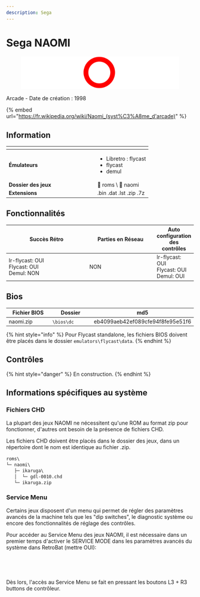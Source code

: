 ```yaml
---
description: Sega
---
```


# Sega NAOMI

<div align="left">

<figure><picture><source srcset="https://raw.githubusercontent.com/fabricecaruso/es-theme-carbon/91d85c7849cc550b0cac4e75cb8e0923d3b61b5e/art/logos/naomi-w.svg" media="(prefers-color-scheme: dark)"><img src="https://raw.githubusercontent.com/fabricecaruso/es-theme-carbon/52ff37c9e265587d006945a2ba695b5a962b3a3d/art/logos/naomi.svg" alt=""></picture><figcaption></figcaption></figure>

</div>

Arcade - Date de création : 1998&#x20;

{% embed url="https://fr.wikipedia.org/wiki/Naomi_(syst%C3%A8me_d'arcade)" %}

## Information

<table data-header-hidden><thead><tr><th width="224"></th><th></th></tr></thead><tbody><tr><td><strong>Émulateurs</strong></td><td><ul><li>Libretro : flycast</li><li>flycast</li><li>demul</li></ul></td></tr><tr><td><strong>Dossier des jeux</strong></td><td><span data-gb-custom-inline data-tag="emoji" data-code="1f4c2">📂</span> roms \ <span data-gb-custom-inline data-tag="emoji" data-code="1f4c2">📂</span> naomi</td></tr><tr><td><strong>Extensions</strong></td><td>.bin .dat .lst .zip .7z</td></tr></tbody></table>

## Fonctionnalités

<table><thead><tr><th width="245">Succès Rétro</th><th width="200">Parties en Réseau</th><th>Auto configuration des contrôles</th></tr></thead><tbody><tr><td>lr-flycast: OUI<br>Flycast: OUI<br>Demul: NON</td><td>NON</td><td>lr-flycast: OUI<br>Flycast: OUI<br>Demul: OUI</td></tr></tbody></table>

## Bios

<table><thead><tr><th width="160.55555555555557">Fichier BIOS</th><th width="155">Dossier</th><th>md5</th></tr></thead><tbody><tr><td>naomi.zip</td><td><code>\bios\dc</code></td><td>eb4099aeb42ef089cfe94f8fe95e51f6</td></tr></tbody></table>

{% hint style="info" %}
Pour Flycast standalone, les fichiers BIOS doivent être placés dans le dossier `emulators\flycast\data`.
{% endhint %}

## Contrôles

{% hint style="danger" %}
En construction.
{% endhint %}

## Informations spécifiques au système

### Fichiers CHD

La plupart des jeux NAOMI ne nécessitent qu'une ROM au format zip pour fonctionner, d'autres ont besoin de la présence de fichiers CHD.

Les fichiers CHD doivent être placés dans le dossier des jeux, dans un répertoire dont le nom est identique au fichier .zip.

```
roms\
└─ naomi\
   ├─ ikaruga\
   │  └─ gdl-0010.chd
   └─ ikaruga.zip
```

### Service Menu

Certains jeux disposent d'un menu qui permet de régler des paramètres avancés de la machine tels que les "dip switches", le diagnostic système ou encore des fonctionnalités de réglage des contrôles.

Pour accéder au Service Menu des jeux NAOMI, il est nécessaire dans un premier temps d'activer le SERVICE MODE dans les paramètres avancés du système dans RetroBat (mettre OUI):

<div align="left">

<figure><img src="https://i.imgur.com/puIdIxb.png" alt=""><figcaption></figcaption></figure>

</div>

<div align="left">

<figure><img src="https://i.imgur.com/Hxj2lbG.png" alt=""><figcaption></figcaption></figure>

</div>

Dès lors, l'accès au Service Menu se fait en pressant les boutons  L3 + R3 buttons de contrôleur.
